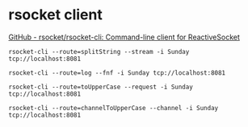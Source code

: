 # rsocket client


 [GitHub - rsocket/rsocket-cli: Command-line client for ReactiveSocket](https://github.com/rsocket/rsocket-cli)
 
`rsocket-cli --route=splitString --stream -i Sunday tcp://localhost:8081`

`rsocket-cli --route=log --fnf -i Sunday tcp://localhost:8081`

`rsocket-cli --route=toUpperCase --request -i Sunday tcp://localhost:8081`

`rsocket-cli --route=channelToUpperCase --channel -i Sunday tcp://localhost:8081`



